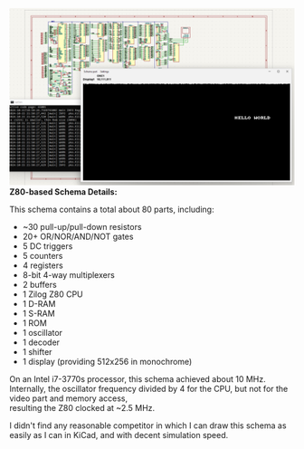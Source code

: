 ![img.png](img/z80.png)
**Z80-based Schema Details:**

This schema contains a total about 80 parts, including:

- ~30 pull-up/pull-down resistors
- 20+ OR/NOR/AND/NOT gates
- 5 DC triggers
- 5 counters
- 4 registers
- 8-bit 4-way multiplexers
- 2 buffers
- 1 Zilog Z80 CPU
- 1 D-RAM
- 1 S-RAM
- 1 ROM
- 1 oscillator
- 1 decoder
- 1 shifter
- 1 display (providing 512x256 in monochrome)

On an Intel i7-3770s processor, this schema achieved about 10 MHz.  
Internally, the oscillator frequency divided by 4 for the CPU, but not for the video part and memory access,  
resulting the Z80 clocked at ~2.5 MHz.

I didn't find any reasonable competitor in which I can draw this schema as easily as I can in KiCad, and with decent simulation speed.
